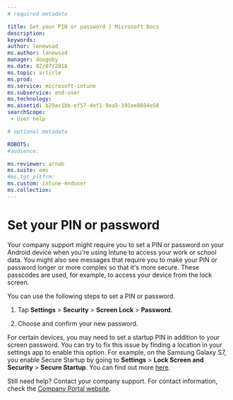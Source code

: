 ```yaml
---
# required metadata

title: Set your PIN or password | Microsoft Docs
description:
keywords:
author: lenewsad
ms.author: lanewsad
manager: dougeby
ms.date: 02/07/2018
ms.topic: article
ms.prod:
ms.service: microsoft-intune
ms.subservice: end-user
ms.technology:
ms.assetid: b29ac1bb-ef57-4ef1-9ea5-191ee8694e58
searchScope:
 - User help

# optional metadata

ROBOTS:  
#audience:

ms.reviewer: arnab
ms.suite: ems
#ms.tgt_pltfrm:
ms.custom: intune-enduser
ms.collection: 
---
```


# Set your PIN or password

Your company support might require you to set a PIN or password on your Android device when you're using Intune to access your work or school data. You might also see messages that require you to make your PIN or password longer or more complex so that it's more secure. These passcodes are used, for example, to access your device from the lock screen.

You can use the following steps to set a PIN or password.

1. Tap  **Settings** > **Security** > **Screen Lock** > **Password**.

2. Choose and confirm your new password.

For certain devices, you may need to set a startup PIN in addition to your screen password. You can try to fix this issue by finding a location in your settings app to enable this option. For example, on the Samsung Galaxy S7, you enable Secure Startup by going to **Settings** > **Lock Screen and Security** > **Secure Startup**. You can find out more [here](your-device-appears-encrypted-but-cp-says-otherwise-android.md). 

Still need help? Contact your company support. For contact information, check the [Company Portal website](https://go.microsoft.com/fwlink/?linkid=2010980).
